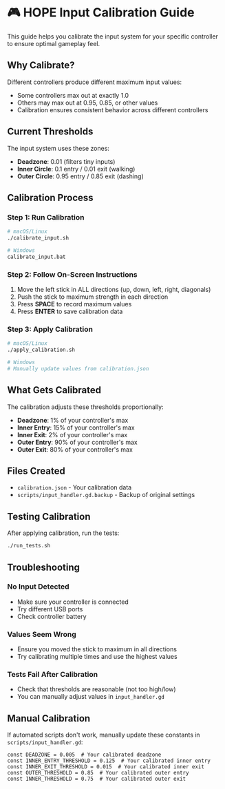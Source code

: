 # 🎮 HOPE Input Calibration Guide

This guide helps you calibrate the input system for your specific controller to ensure optimal gameplay feel.

## Why Calibrate?

Different controllers produce different maximum input values:

- Some controllers max out at exactly 1.0
- Others may max out at 0.95, 0.85, or other values
- Calibration ensures consistent behavior across different controllers

## Current Thresholds

The input system uses these zones:

- **Deadzone**: 0.01 (filters tiny inputs)
- **Inner Circle**: 0.1 entry / 0.01 exit (walking)
- **Outer Circle**: 0.95 entry / 0.85 exit (dashing)

## Calibration Process

### Step 1: Run Calibration

```bash
# macOS/Linux
./calibrate_input.sh

# Windows
calibrate_input.bat
```

### Step 2: Follow On-Screen Instructions

1. Move the left stick in ALL directions (up, down, left, right, diagonals)
2. Push the stick to maximum strength in each direction
3. Press **SPACE** to record maximum values
4. Press **ENTER** to save calibration data

### Step 3: Apply Calibration

```bash
# macOS/Linux
./apply_calibration.sh

# Windows
# Manually update values from calibration.json
```

## What Gets Calibrated

The calibration adjusts these thresholds proportionally:

- **Deadzone**: 1% of your controller's max
- **Inner Entry**: 15% of your controller's max
- **Inner Exit**: 2% of your controller's max
- **Outer Entry**: 90% of your controller's max
- **Outer Exit**: 80% of your controller's max

## Files Created

- `calibration.json` - Your calibration data
- `scripts/input_handler.gd.backup` - Backup of original settings

## Testing Calibration

After applying calibration, run the tests:

```bash
./run_tests.sh
```

## Troubleshooting

### No Input Detected

- Make sure your controller is connected
- Try different USB ports
- Check controller battery

### Values Seem Wrong

- Ensure you moved the stick to maximum in all directions
- Try calibrating multiple times and use the highest values

### Tests Fail After Calibration

- Check that thresholds are reasonable (not too high/low)
- You can manually adjust values in `input_handler.gd`

## Manual Calibration

If automated scripts don't work, manually update these constants in `scripts/input_handler.gd`:

```gdscript
const DEADZONE = 0.005  # Your calibrated deadzone
const INNER_ENTRY_THRESHOLD = 0.125  # Your calibrated inner entry
const INNER_EXIT_THRESHOLD = 0.015  # Your calibrated inner exit
const OUTER_THRESHOLD = 0.85  # Your calibrated outer entry
const INNER_THRESHOLD = 0.75  # Your calibrated outer exit
```
